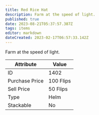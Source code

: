 ```yaml
---
title: Red Rice Hat
description: Farm at the speed of light.
published: true
date: 2023-08-21T05:37:57.387Z
tags: items
editor: markdown
dateCreated: 2023-02-17T06:57:33.142Z
---
```


Farm at the speed of light.

|Attribute|Value|
|-|-|
|ID|1402|
|Purchase Price|100 Flips|
|Sell Price|50 Flips|
|Type|Helm|
|Stackable|No|

